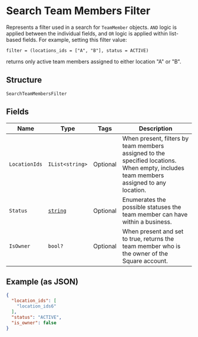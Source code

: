 
# Search Team Members Filter

Represents a filter used in a search for `TeamMember` objects. `AND` logic is applied
between the individual fields, and `OR` logic is applied within list-based fields.
For example, setting this filter value:

```
filter = (locations_ids = ["A", "B"], status = ACTIVE)
```

returns only active team members assigned to either location "A" or "B".

## Structure

`SearchTeamMembersFilter`

## Fields

| Name | Type | Tags | Description |
|  --- | --- | --- | --- |
| `LocationIds` | `IList<string>` | Optional | When present, filters by team members assigned to the specified locations.<br>When empty, includes team members assigned to any location. |
| `Status` | [`string`](../../doc/models/team-member-status.md) | Optional | Enumerates the possible statuses the team member can have within a business. |
| `IsOwner` | `bool?` | Optional | When present and set to true, returns the team member who is the owner of the Square account. |

## Example (as JSON)

```json
{
  "location_ids": [
    "location_ids6"
  ],
  "status": "ACTIVE",
  "is_owner": false
}
```

